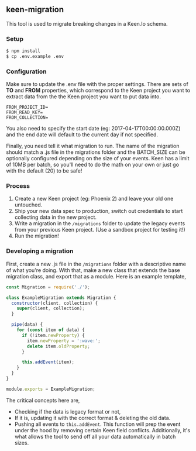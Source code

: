## keen-migration

This tool is used to migrate breaking changes in a Keen.Io schema.

### Setup

```sh
$ npm install
$ cp .env.example .env
```

### Configuration

Make sure to update the .env file with the proper settings. There are sets of **TO** and **FROM** properties, which correspond to the Keen project you want to extract data from the the Keen project you want to put data into.

```
FROM_PROJECT_ID=
FROM_READ_KEY=
FROM_COLLECTION=
```

You also need to specify the start date (eg: 2017-04-17T00:00:00.000Z) and the end date will default to the current day if not specified.

Finally, you need tell it what migration to run. The name of the migration should match a .js file in the migrations folder and the BATCH_SIZE can be optionally configured depending on the size of your events. Keen has a limit of 10MB per batch, so you'll need to do the math on your own or just go with the default (20) to be safe!

### Process

1. Create a new Keen project (eg: Phoenix 2) and leave your old one untouched.
2. Ship your new data spec to production, switch out credentials to start collecting data in the new project.
3. Write a migration in the `/migrations` folder to update the legacy events from your previous Keen project. (Use a sandbox project for testing it!)
4. Run the migration!

### Developing a migration

First, create a new .js file in the `/migrations` folder with a descriptive name of what you're doing. With that, make a new class that extends the base migration class, and export that as a module. Here is an example template,

```js
const Migration = require('./');

class ExampleMigration extends Migration {
  constructor(client, collection) {
    super(client, collection);
  }

  pipe(data) {
    for (const item of data) {
      if (!item.newProperty) {
        item.newProperty = ':wave:';
        delete item.oldProperty;
      }

      this.addEvent(item);
    }
  }
}

module.exports = ExampleMigration;
```

The critical concepts here are,

- Checking if the data is legacy format or not,
- If it is, updating it with the correct format & deleting the old data.
- Pushing all events to `this.addEvent`. This function will prep the event under the hood by removing certain Keen field conflicts. Additionally, it's what allows the tool to send off all your data automatically in batch sizes.
